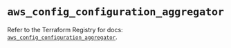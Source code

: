 # `aws_config_configuration_aggregator`

Refer to the Terraform Registry for docs: [`aws_config_configuration_aggregator`](https://registry.terraform.io/providers/hashicorp/aws/5.63.1/docs/resources/config_configuration_aggregator).
